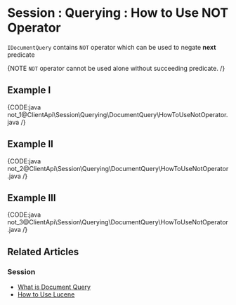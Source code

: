 # Session : Querying : How to Use NOT Operator

`IDocumentQuery` contains `NOT` operator which can be used to negate **next** predicate

{NOTE `NOT` operator cannot be used alone without succeeding predicate. /}

## Example I

{CODE:java not_1@ClientApi\Session\Querying\DocumentQuery\HowToUseNotOperator.java /}

## Example II

{CODE:java not_2@ClientApi\Session\Querying\DocumentQuery\HowToUseNotOperator.java /}

## Example III

{CODE:java not_3@ClientApi\Session\Querying\DocumentQuery\HowToUseNotOperator.java /}

## Related Articles

### Session

- [What is Document Query](../../../../client-api/session/querying/document-query/what-is-document-query)
- [How to Use Lucene](../../../../client-api/session/querying/document-query/how-to-use-lucene)
